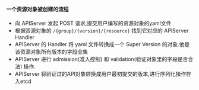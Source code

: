 #### 一个资源对象被创建的流程
- 向 APIServer 发起 POST 请求,提交用户编写的资源对象的yaml文件
- 根据资源对象的 `/{group}/{version}/{resource}` 找到它对应的 APIServer Handler
- APIServer 的 Handler 将 yaml 文件转换成一个 Super Version 的对象.他是该资源对象所有版本的字段全集
- APIServer 进行 admission(准入控制) 和 validation(验证对象里的字段是否合法) 操作.  
- APIServer 将验证过的API对象转换成用户最初提交的版本,进行序列化操作存入etcd 